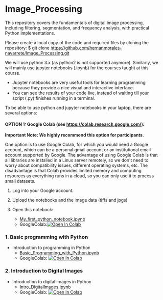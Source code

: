 # Image_Processing
This repository covers the fundamentals of digital image processing, including filtering, segmentation, and frequency analysis, with practical Python implementations.

Please create a local copy of the code and required files by cloning the repository:
$ git clone https://github.com/hernanmorales-navarrete/Image_Processing.git

We will use python 3.x (as python2 is not supported anymore). Similarly, we will mainly use jupyter notebooks (.ipynb) for the courses taught at this course.

- Jupyter notebooks are very useful tools for learning programming because they provide a nice visual and interactive interface.
- You can see the results of your code live, instead of waiting till your script (.py) finishes running in a terminal.


To be able to use python and jupyter notebooks in your laptop, there are several options:

#### OPTION 1: Google Colab (see https://colab.research.google.com/):

**Important Note: We highly recommend this option for participants.**

One option is to use Google Colab, for which you would need a Google account, which can be a personal gmail account or an institutional email account supported by Google. The advantage of using Google Colab is that all libraries are installed in a Linux server remotely, so we don't need to worry about compatibility issues, different operating systems, etc. The disadvantage is that Colab provides limited memory and computing resources as everything runs in a cloud, so you can only use it to process small datasets.


1. Log into your Google account.

2. Upload the notebooks and the image data (tiffs and jpgs)

3. Open this notebook:
   * [My_first_python_notebook.ipynb](My_first_python_notebook.ipynb)
   * GoogleColab:[![Open In Colab](https://colab.research.google.com/assets/colab-badge.svg)](https://colab.research.google.com/github/hernanmorales-navarrete/Image_Processing/blob/main/My_first_python_notebook.ipynb)


### 1. Basic programming with Python
- Introduction to programming in Python
	* [Basic_Programming_with_Python.ipynb](Basic_Programming_with_Python.ipynb)
	* GoogleColab:
 		[![Open In Colab](https://colab.research.google.com/assets/colab-badge.svg)](https://colab.research.google.com/github/hernanmorales-navarrete/Image_Processing/blob/main/Basic_Programming_with_Python.ipynb)

### 2. Introduction to Digital Images
- Introduction to digital images in Python
	* [Intro_DigitalImages.ipynb](Intro_DigitalImages.ipynb)
	* GoogleColab:
 		[![Open In Colab](https://colab.research.google.com/assets/colab-badge.svg)](https://colab.research.google.com/github/hernanmorales-navarrete/Image_Processing/blob/main/Intro_DigitalImages.ipynb)


